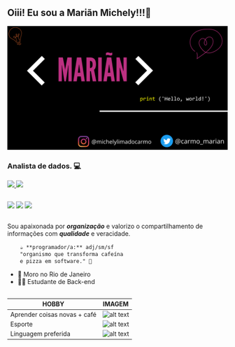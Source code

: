 ## Oiii! Eu sou a Mariãn Michely!!!👋

![alt text](imagem-para-profile.png)


### Analista de dados. 💻

<div>
  <a href="https://github.com/mariandocarmo">
  <img height="165em" src="https://github-readme-stats.vercel.app/api?username=mariandocarmo&show_icons=true&theme=dracula&include_all_commits=true&count_private=true"/>
  <img height="165em" src="https://github-readme-stats.vercel.app/api/top-langs/?username=mariandocarmo&layout=compact&langs_count=7&theme=dracula"/>
</div>

##

<div>
  <a href="https://instagram.com/michelylimadocarmo" target="_blank"><img src="https://img.shields.io/badge/-Instagram-%23E4405F?style=for-the-badge&logo=instagram&logoColor=white" target="_blank"></a>
  <a href = "marianlimadocarmo@gmail.com"><img src="https://img.shields.io/badge/-Gmail-%23333?style=for-the-badge&logo=gmail&logoColor=white" target="_blank"></a>
  <a href="https://www.linkedin.com/in/mariandocarmo/" target="_blank"><img src="https://img.shields.io/badge/-LinkedIn-%230077B5?style=for-the-badge&logo=linkedin&logoColor=white" target="_blank"></a> 

<div>

##

Sou apaixonada por ***organização*** e valorizo o compartilhamento de informações com ***qualidade*** e veracidade.

        ☕️ **programador/a:** adj/sm/sf
        "organismo que transforma cafeína 
        e pizza em software." 🍕

-  📍 Moro no Rio de Janeiro
- 👩‍💻  Estudante de Back-end

##


| HOBBY | IMAGEM |
| ------ | ------ |
| Aprender coisas novas + café |![alt text](https://media.giphy.com/media/PlThMUPVqbVItlTmeM/giphy.gif)|
| Esporte |![alt text](https://media3.giphy.com/media/zhpjX82MdG240/giphy.gif)
| Linguagem preferida |![alt text](https://media1.giphy.com/media/vISmwpBJUNYzukTnVx/giphy.gif)

